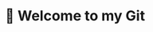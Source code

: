 # 👋 Welcome to my Git

<!--
**dhoang-creator/dhoang-creator** is a ✨ _special_ ✨ repository because its `README.md` (this file) appears on your GitHub profile.

### My name is Duy Hoang and I'm an avid Scala Engineer aiming to specialise in Concurrency, Functional Effectual Programing & Big Data ML Models.

- 🔭 I’m currently working on refining my application building workflow
- 🌱 I’m currently learning about integrating and utilising Kafka in my applications
- 👯 I’m starting up a Functional Programming Hobbyist group on Meetup (:eyes: this space)
- :love_letter: I'm starting up a blog documenting some standout topics for future wannabe Scala Engineers (:eyes: this space)
- 🤔 I’m always looking for feedback
- 📫 How to reach me: duyh1815@gmail.com
- ⚡ Fun fact: For several years I was a political lobbyist and campaigner for charities and NGOs in the UK and I remember participating an 'ambush' of government officials with a group of people holding up artworks of their genitalia at a Sexual Health Conference to highlight how sexual health education isn't just procreation education.
-->
